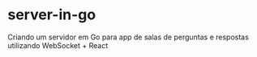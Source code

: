 # server-in-go
Criando um servidor em Go para app de salas de perguntas e respostas utilizando WebSocket + React
